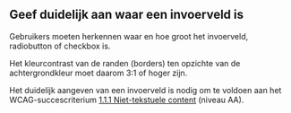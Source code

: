 ## Geef duidelijk aan waar een invoerveld is

Gebruikers moeten herkennen waar en hoe groot het invoerveld, radiobutton of checkbox is.

Het kleurcontrast van de randen (borders) ten opzichte van de achtergrondkleur moet daarom 3:1 of hoger zijn.

Het duidelijk aangeven van een invoerveld is nodig om te voldoen aan het WCAG-succescriterium [1.1.1 Niet-tekstuele content](/wcag/1.1.1/) (niveau AA).
